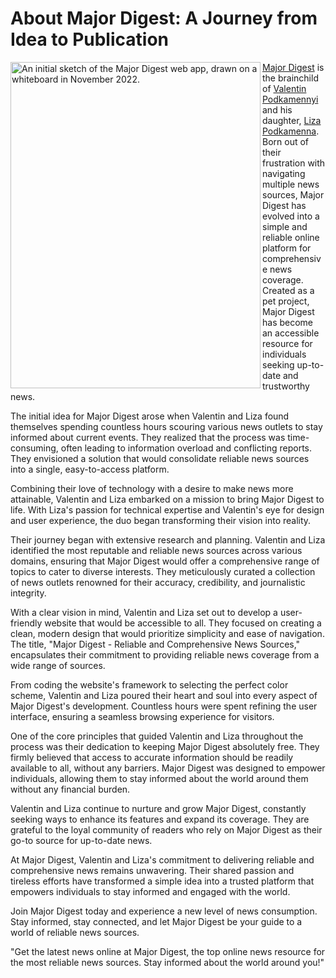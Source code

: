 # About Major Digest: A Journey from Idea to Publication

<img src="https://majordigest.com/assets/images/major-digest-initial-sketch-2022-400px.jpg" alt="An initial sketch of the Major Digest web app, drawn on a whiteboard in November 2022." title="An initial sketch of the Major Digest web app, drawn on a whiteboard in November 2022." align="left" itemprop="image" width="400" height="522" referrerpolicy="no-referrer">

[Major Digest](https://majordigest.com/) is the brainchild of [Valentin Podkamennyi](https://github.com/vpodk) and his daughter, [Liza Podkamenna](https://github.com/lizapodk). Born out of their frustration with navigating multiple news sources, Major Digest has evolved into a simple and reliable online platform for comprehensive news coverage. Created as a pet project, Major Digest has become an accessible resource for individuals seeking up-to-date and trustworthy news.

The initial idea for Major Digest arose when Valentin and Liza found themselves spending countless hours scouring various news outlets to stay informed about current events. They realized that the process was time-consuming, often leading to information overload and conflicting reports. They envisioned a solution that would consolidate reliable news sources into a single, easy-to-access platform.

Combining their love of technology with a desire to make news more attainable, Valentin and Liza embarked on a mission to bring Major Digest to life. With Liza's passion for technical expertise and Valentin's eye for design and user experience, the duo began transforming their vision into reality.

Their journey began with extensive research and planning. Valentin and Liza identified the most reputable and reliable news sources across various domains, ensuring that Major Digest would offer a comprehensive range of topics to cater to diverse interests. They meticulously curated a collection of news outlets renowned for their accuracy, credibility, and journalistic integrity.

With a clear vision in mind, Valentin and Liza set out to develop a user-friendly website that would be accessible to all. They focused on creating a clean, modern design that would prioritize simplicity and ease of navigation. The title, "Major Digest - Reliable and Comprehensive News Sources," encapsulates their commitment to providing reliable news coverage from a wide range of sources.

From coding the website's framework to selecting the perfect color scheme, Valentin and Liza poured their heart and soul into every aspect of Major Digest's development. Countless hours were spent refining the user interface, ensuring a seamless browsing experience for visitors.

One of the core principles that guided Valentin and Liza throughout the process was their dedication to keeping Major Digest absolutely free. They firmly believed that access to accurate information should be readily available to all, without any barriers. Major Digest was designed to empower individuals, allowing them to stay informed about the world around them without any financial burden.

Valentin and Liza continue to nurture and grow Major Digest, constantly seeking ways to enhance its features and expand its coverage. They are grateful to the loyal community of readers who rely on Major Digest as their go-to source for up-to-date news.

At Major Digest, Valentin and Liza's commitment to delivering reliable and comprehensive news remains unwavering. Their shared passion and tireless efforts have transformed a simple idea into a trusted platform that empowers individuals to stay informed and engaged with the world.

Join Major Digest today and experience a new level of news consumption. Stay informed, stay connected, and let Major Digest be your guide to a world of reliable news sources.

"Get the latest news online at Major Digest, the top online news resource for the most reliable news sources. Stay informed about the world around you!"
